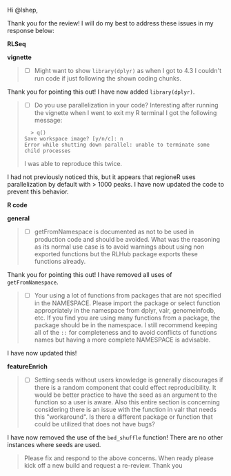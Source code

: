 Hi @lshep,

Thank you for the review! I will do my best to address these issues in my response 
below:

**RLSeq**

**vignette**


> * [ ]  Might want to show `library(dplyr)` as when I got to 4.3 I couldn't run
>   code if just following the shown coding chunks.

Thank you for pointing this out! I have now added `library(dplyr)`.

> * [ ]  Do you use parallelization in your code? Interesting after running the
>   vignette when I went to exit my R terminal I got the following message:
> 
> ```
>   > q()
> Save workspace image? [y/n/c]: n
> Error while shutting down parallel: unable to terminate some child processes
> ```
> 
> I was able to reproduce this twice.

I had not previously noticed this, but it appears that regioneR uses 
parallelization by default with > 1000 peaks. I have now updated the code to 
prevent this behavior.

**R code**
 
**general**
 
> * [ ]  getFromNamespace is documented as not to be used in production code and
>   should be avoided. What was the reasoning as its normal use case is to avoid
>   warnings about using non exported functions but the RLHub package exports
>   these functions already.

Thank you for pointing this out! I have removed all uses of `getFromNamespace`.

> * [ ]  Your using a lot of functions from packages that are not specified in the
>   NAMESPACE. Please import the package or select function appropriately in the
>   namespace from dplyr, valr, genomeinfodb, etc. If you find you are using many
>   functions from a package, the package should be in the namespace. I still
>   recommend keeping all of the `::` for completeness and to avoid conflicts of
>   functions names but having a more complete NAMESPACE is advisable.

I have now updated this! 


**featureEnrich**
 
> * [ ]  Setting seeds without users knowledge is generally discourages if there is
>   a random component that could effect reproducibility. It would be better
>   practice to have the seed as an argument to the function so a user is
>   aware. Also this entire section is concerning considering there is an issue
>   with the function in valr that needs this "workaround". Is there a different
>   package or function that could be utilized that does not have bugs?

I have now removed the use of the `bed_shuffle` function! There are no other instances 
where seeds are used.

> Please fix and respond to the above concerns. When ready please kick off a new build and request a re-review. Thank you


